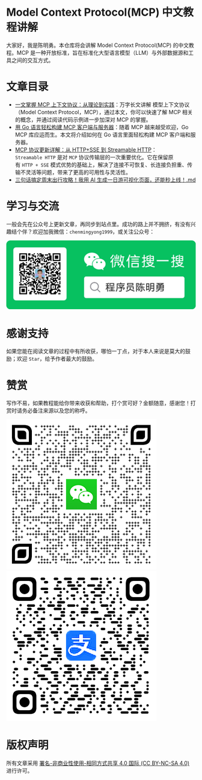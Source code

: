 # Model Context Protocol(MCP) 中文教程讲解

大家好，我是陈明勇。本仓库将会讲解 Model Context Protocol(MCP) 的中文教程。MCP 是一种开放标准，旨在标准化大型语言模型（LLM）与外部数据源和工具之间的交互方式。

# 文章目录

- [一文掌握 MCP 上下文协议：从理论到实践](./tutorials/一文掌握%20MCP%20上下文协议：从理论到实践/一文掌握%20MCP%20上下文协议：从理论到实践.md)：万字长文讲解 模型上下文协议（Model Context Protocol，MCP），通过本文，你可以快速了解 MCP 相关的概念，并通过阅读代码示例进一步加深对 MCP 的掌握。
- [用 Go 语言轻松构建 MCP 客户端与服务器](./tutorials/用%20Go%20语言轻松构建%20MCP%20客户端与服务器/用%20Go%20语言轻松构建%20MCP%20客户端与服务器.md)：随着 MCP 越来越受欢迎，Go MCP 库应运而生。本文将介绍如何在 Go 语言里面轻松构建 MCP 客户端和服务器。
- [MCP 协议更新详解：从 HTTP+SSE 到 Streamable HTTP](./tutorials/MCP%20协议更新详解：从%20HTTP+SSE%20到%20Streamable%20HTTP/MCP%20协议更新详解：从%20HTTP+SSE%20到%20Streamable%20HTTP.md)：`Streamable HTTP` 是对 `MCP` 协议传输层的一次重要优化。它在保留原有 `HTTP + SSE` 模式优势的基础上，解决了连接不可恢复、长连接负担重、传输不灵活等问题，带来了更高的可用性与灵活性。
- [三句话搞定周末出行攻略！我用 AI 生成一日游可视化页面，还能秒上线！.md](./tutorials/三句话搞定周末出行攻略！我用%20AI%20生成一日游可视化页面，还能秒上线！.md)

# 学习与交流
一般会先在公众号上更新文章，再同步到站点里。成功的路上并不拥挤，有没有兴趣结个伴？欢迎加我微信：`chenmingyong1999`，或关注公众号：

![微信公众号：程序员陈明勇](https://raw.githubusercontent.com/chenmingyong0423/blog/master/images/wx-gzh-qrcode.jpeg)

# 感谢支持
如果您能在阅读文章的过程中有所收获，哪怕一丁点，对于本人来说是莫大的鼓励；欢迎 `Star`，给予作者最大的鼓励。

# 赞赏
写作不易，如果教程能给你带来收获和帮助，打个赏可好？金额随意，感谢您！打赏时请务必备注来源以及您的称呼。

<div>
  <img src="https://raw.githubusercontent.com/chenmingyong0423/blog/master/images/wx-pay.png" alt="陈明勇的微信二维码">
  <img src="https://raw.githubusercontent.com/chenmingyong0423/blog/master/images/ali-pay.png" alt="陈明勇的支付宝二维码">
</div>

# 版权声明
所有文章采用 [署名-非商业性使用-相同方式共享 4.0 国际 (CC BY-NC-SA 4.0)](https://creativecommons.org/licenses/by-nc-sa/4.0/deed.zh) 进行许可。
